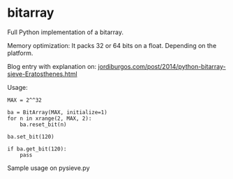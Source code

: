 bitarray
========

Full Python implementation of a bitarray.

Memory optimization: It packs 32 or 64 bits on a float. Depending on the platform.

Blog entry with explanation on: [jordiburgos.com/post/2014/python-bitarray-sieve-Eratosthenes.html](http://jordiburgos.com/post/2014/python-bitarray-sieve-Eratosthenes.html)

Usage:

    MAX = 2^^32

    ba = BitArray(MAX, initialize=1)
    for n in xrange(2, MAX, 2):
        ba.reset_bit(n)
    
    ba.set_bit(120)
    
    if ba.get_bit(120):
        pass

Sample usage on pysieve.py
